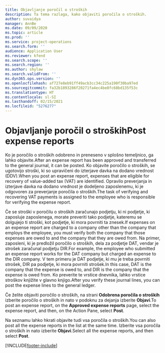 ```yaml
---
title: Objavljanje poročil o stroških
description: Ta tema razlaga, kako objaviti poročila o stroških.
author: suvaidya
manager: AnnBe
ms.date: 09/09/2020
ms.topic: article
ms.prod: ''
ms.service: project-operations
ms.search.form: ''
audience: Application User
ms.reviewer: kfend
ms.search.scope: ''
ms.search.region: ''
ms.author: shylaw
ms.search.validFrom: ''
ms.dyn365.ops.version: ''
ms.openlocfilehash: af727e8eb91ff49acb3cc34c225a190f30ba97ed
ms.sourcegitcommit: fa32b1893286f20271fa4ec4be8fc68bd135f53c
ms.translationtype: HT
ms.contentlocale: sl-SI
ms.lasthandoff: 02/15/2021
ms.locfileid: "5276277"
---
```

# <a name="post-expense-reports"></a><span data-ttu-id="fee53-103">Objavljanje poročil o stroških</span><span class="sxs-lookup"><span data-stu-id="fee53-103">Post expense reports</span></span>

<span data-ttu-id="fee53-104">Ko je poročilo o stroških odobreno in preneseno v splošno temeljnico, ga lahko objavite.</span><span class="sxs-lookup"><span data-stu-id="fee53-104">After an expense report has been approved and transferred to the general journal, it can be posted.</span></span> <span data-ttu-id="fee53-105">Ko objavite poročilo o stroških, se ugotovijo stroški, ki so upravičeni do izterjave davka na dodano vrednost (DDV).</span><span class="sxs-lookup"><span data-stu-id="fee53-105">When you post an expense report, expenses that are eligible for recovery of value-added tax (VAT) are identified.</span></span> <span data-ttu-id="fee53-106">Opravilo preverjanja in izterjave davka na dodano vrednost je dodeljeno zaposlenemu, ki je odgovoren za preverjanje poročila o stroških.</span><span class="sxs-lookup"><span data-stu-id="fee53-106">The task of verifying and recovering VAT payments is assigned to the employee who is responsible for verifying the expense report.</span></span>

<span data-ttu-id="fee53-107">Če se stroški v poročilu o stroških zaračunajo podjetju, ki ni podjetje, ki zaposluje zaposlenega, morate preveriti tako podjetje, kateremu se dolgujejo ti stroški, kot podjetje, ki mora povrniti ta znesek.</span><span class="sxs-lookup"><span data-stu-id="fee53-107">If expenses on an expense report are charged to a company other than the company that employs the employee, you must verify both the company that those expenses are owed to and the company that they are owed from.</span></span> <span data-ttu-id="fee53-108">Na primer, zaposleni, ki je predložil poročilo o stroških, dela za podjetje DAT, vendar je strošek zaračunal podjetju DIR.</span><span class="sxs-lookup"><span data-stu-id="fee53-108">For example, the employee who submitted an expense report works for the DAT company but charged an expense to the DIR company.</span></span> <span data-ttu-id="fee53-109">V tem primeru je DAT podjetje, ki mu je treba povrniti strošek, DIR pa podjetje, ki mora povrniti strošek.</span><span class="sxs-lookup"><span data-stu-id="fee53-109">In this case, DAT is the company that the expense is owed to, and DIR is the company that the expense is owed from.</span></span> <span data-ttu-id="fee53-110">Ko preverite te vrstice dnevnika, lahko vrstice stroškov knjižite v glavno knjigo.</span><span class="sxs-lookup"><span data-stu-id="fee53-110">After you verify these journal lines, you can post the expense lines to the general ledger.</span></span>

<span data-ttu-id="fee53-111">Če želite objaviti poročilo o stroških, na strani **Odobrena poročila o stroških** izberite poročilo o stroških in nato v podoknu za dejanja izberite **Objavi**.</span><span class="sxs-lookup"><span data-stu-id="fee53-111">To post an expense report, on the **Approved expense reports** page, select the expense report, and then, on the Action Pane, select **Post**.</span></span>

<span data-ttu-id="fee53-112">Na seznamu lahko hkrati objavite tudi vsa poročila o stroških.</span><span class="sxs-lookup"><span data-stu-id="fee53-112">You can also post all the expense reports in the list at the same time.</span></span> <span data-ttu-id="fee53-113">Izberite vsa poročila o stroških in nato izberite **Objavi**.</span><span class="sxs-lookup"><span data-stu-id="fee53-113">Select all the expense reports, and then select **Post**.</span></span>


[!INCLUDE[footer-include](../includes/footer-banner.md)]